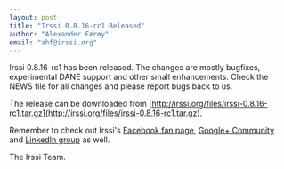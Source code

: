 ```yaml
---
layout: post
title: "Irssi 0.8.16-rc1 Released"
author: "Alexander Færøy"
email: "ahf@irssi.org"
---
```


Irssi 0.8.16-rc1 has been released. The changes are mostly bugfixes,
experimental DANE support and other small enhancements. Check the NEWS file for
all changes and please report bugs back to us.

The release can be downloaded from
[http://irssi.org/files/irssi-0.8.16-rc1.tar.gz](http://irssi.org/files/irssi-0.8.16-rc1.tar.gz).

Remember to check out Irssi's [Facebook fan
page](http://www.facebook.com/irssi), [Google+
Community](https://plus.google.com/communities/112792798498391615694) and
[LinkedIn group](http://www.linkedin.com/groups?gid=147751) as well.

The Irssi Team.
